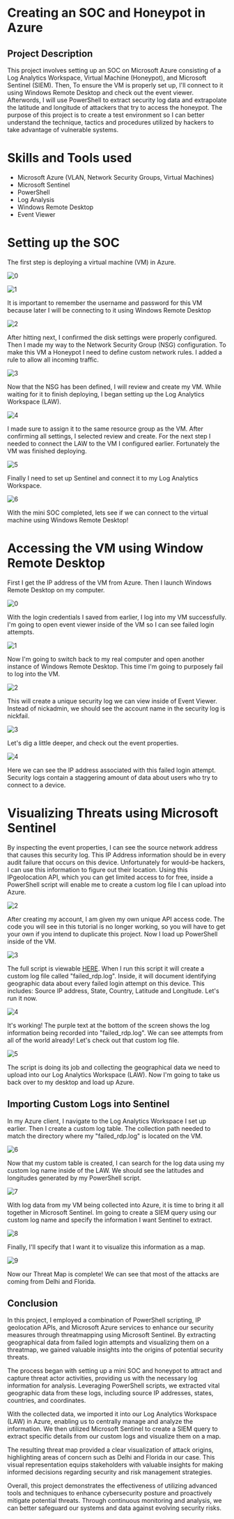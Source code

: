 <h1>Creating an SOC and Honeypot in Azure</h1>
<h2>Project Description</h2>

<p>This project involves setting up an SOC on Microsoft Azure consisting of a Log Analytics Workspace, Virtual Machine (Honeypot), and Microsoft Sentinel (SIEM). Then, To ensure the VM is properly set up, I'll connect to it using Windows Remote Desktop and check out the event viewer. Afterwords, I will use PowerShell to extract security log data and extrapolate the latitude and longitude of attackers that try to access the honeypot. The purpose of this project is to create a test environment so I can better understand the technique, tactics and procedures utilized by hackers to take advantage of vulnerable systems.</p>

<h1>Skills and Tools used</h1>

- Microsoft Azure (VLAN, Network Security Groups, Virtual Machines)
- Microsoft Sentinel
- PowerShell
- Log Analysis
- Windows Remote Desktop
- Event Viewer

<h1>Setting up the SOC</h1>

<p>The first step is deploying a virtual machine (VM) in Azure.</p>

![0](https://github.com/nicknava1/Soc-Honeypot/blob/main/Honeypot/0.png)

![1](https://github.com/nicknava1/Soc-Honeypot/blob/main/Honeypot/1.png)

<p>It is important to remember the username and password for this VM because later I will be connecting to it using Windows Remote Desktop</p>

![2](https://github.com/nicknava1/Soc-Honeypot/blob/main/Honeypot/2.png)

<p>After hitting next, I confirmed the disk settings were properly configured. Then I made my way to the Network Security Group (NSG) configuration. To make this VM a Honeypot I need to define custom network rules. I added a rule to allow all incoming traffic.</p>

![3](https://github.com/nicknava1/Soc-Honeypot/blob/main/Honeypot/3.png)

<p>Now that the NSG has been defined, I will review and create my VM. While waiting for it to finish deploying, I began setting up the Log Analytics Workspace (LAW).</p>

![4](https://github.com/nicknava1/Soc-Honeypot/blob/main/Honeypot/4.png)

<p>I made sure to assign it to the same resource group as the VM. After confirming all settings, I selected review and create. For the next step I needed to connect the LAW to the VM I configured earlier. Fortunately the VM was finished deploying.</p>

![5](https://github.com/nicknava1/Soc-Honeypot/blob/main/Honeypot/5.png)

<p>Finally I need to set up Sentinel and connect it to my Log Analytics Workspace.</p>

![6](https://github.com/nicknava1/Soc-Honeypot/blob/main/Honeypot/6.png)

<p>With the mini SOC completed, lets see if we can connect to the virtual machine using Windows Remote Desktop!</p>

<h1>Accessing the VM using Window Remote Desktop</h1>

First I get the IP address of the VM from Azure. Then I launch Windows Remote Desktop on my computer.

![0](https://github.com/nicknava1/Soc-Honeypot/blob/main/Remote%20Desktop%20login/0.png)

With the login credentials I saved from earlier, I log into my VM successfully. I'm going to open event viewer inside of the VM so I can see failed login attempts.

![1](https://github.com/nicknava1/Soc-Honeypot/blob/main/Remote%20Desktop%20login/1.png)

Now I'm going to switch back to my real computer and open another instance of Windows Remote Desktop. This time I'm going to purposely fail to log into the VM.

![2](https://github.com/nicknava1/Soc-Honeypot/blob/main/Remote%20Desktop%20login/2.png)

This will create a unique security log we can view inside of Event Viewer. Instead of nickadmin, we should see the account name in the security log is nickfail.

![3](https://github.com/nicknava1/Soc-Honeypot/blob/main/Remote%20Desktop%20login/3.png)

Let's dig a little deeper, and check out the event properties.

![4](https://github.com/nicknava1/Soc-Honeypot/blob/main/Remote%20Desktop%20login/4.png)

Here we can see the IP address associated with this failed login attempt. Security logs contain a staggering amount of data about users who try to connect to a device.

<h1>Visualizing Threats using Microsoft Sentinel</h1>

By inspecting the event properties, I can see the source network address that causes this security log. This IP Address information should be in every audit failure that occurs on this device. Unfortunately for would-be hackers, I can use this information to figure out their location. Using this IPgeolocation API, which you can get limited access to for free, inside a PowerShell script will enable me to create a custom log file I can upload into Azure.

![2](https://github.com/nicknava1/Threatmapping/blob/main/Threatmapping/1.png)

After creating my account, I am given my own unique API access code. The code you will see in this tutorial is no longer working, so you will have to get your own if you intend to duplicate this project. Now I load up PowerShell inside of the VM.

![3](https://github.com/nicknava1/Threatmapping/blob/main/Threatmapping/2.png)

The full script is viewable [HERE](https://github.com/nicknava1/Threatmapping/blob/main/Log_Collector.ps1). When I run this script it will create a custom log file called "failed_rdp.log". Inside, it will document identifying geographic data about every failed login attempt on this device. This includes: Source IP address, State, Country, Latitude and Longitude. Let's run it now.

![4](https://github.com/nicknava1/Threatmapping/blob/main/Threatmapping/3.png)

It's working! The purple text at the bottom of the screen shows the log information being recorded into "failed_rdp.log". We can see attempts from all of the world already! Let's check out that custom log file.

![5](https://github.com/nicknava1/Threatmapping/blob/main/Threatmapping/4.png)

The script is doing its job and collecting the geographical data we need to upload into our Log Analytics Workspace (LAW). Now I'm going to take us back over to my desktop and load up Azure.

<h2>Importing Custom Logs into Sentinel</h2>

In my Azure client, I navigate to the Log Analytics Workspace I set up earlier. Then I create a custom log table. The collection path needed to match the directory where my "failed_rdp.log" is located on the VM.

![6](https://github.com/nicknava1/Threatmapping/blob/main/Threatmapping/5.png)

Now that my custom table is created, I can search for the log data using my custom log name inside of the LAW. We should see the latitudes and longitudes generated by my PowerShell script.

![7](https://github.com/nicknava1/Threatmapping/blob/main/Threatmapping/6.png)

With log data from my VM being collected into Azure, it is time to bring it all together in Microsoft Sentinel. Im going to create a SIEM query using our custom log name and specify the information I want Sentinel to extract.

![8](https://github.com/nicknava1/Threatmapping/blob/main/Threatmapping/7.png)

Finally, I'll specify that I want it to visualize this information as a map.

![9](https://github.com/nicknava1/Threatmapping/blob/main/Threatmapping/8.png)

Now our Threat Map is complete! We can see that most of the attacks are coming from Delhi and Florida.

<h2>Conclusion</h2>

In this project, I employed a combination of PowerShell scripting, IP geolocation APIs, and Microsoft Azure services to enhance our security measures through threatmapping using Microsoft Sentinel. By extracting geographical data from failed login attempts and visualizing them on a threatmap, we gained valuable insights into the origins of potential security threats.

The process began with setting up a mini SOC and honeypot to attract and capture threat actor activities, providing us with the necessary log information for analysis. Leveraging PowerShell scripts, we extracted vital geographic data from these logs, including source IP addresses, states, countries, and coordinates.

With the collected data, we imported it into our Log Analytics Workspace (LAW) in Azure, enabling us to centrally manage and analyze the information. We then utilized Microsoft Sentinel to create a SIEM query to extract specific details from our custom logs and visualize them on a map.

The resulting threat map provided a clear visualization of attack origins, highlighting areas of concern such as Delhi and Florida in our case. This visual representation equips stakeholders with valuable insights for making informed decisions regarding security and risk management strategies.

Overall, this project demonstrates the effectiveness of utilizing advanced tools and techniques to enhance cybersecurity posture and proactively mitigate potential threats. Through continuous monitoring and analysis, we can better safeguard our systems and data against evolving security risks.
